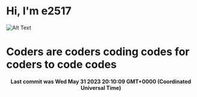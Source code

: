 # Hi, I'm e2517

![Alt Text](https://github.com/E2517/e2517/blob/master/images/background.gif)

# Coders are coders coding codes for coders to code codes

<h4 align="center">Last commit was Wed May 31 2023 20:10:09 GMT+0000 (Coordinated Universal Time)</h4>
